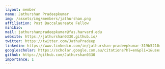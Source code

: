 ```yaml
---
layout: member
name: Jathurshan Pradeepkumar
img: /assets/img/members/jathurshan.png
affiliation: Post Baccalaureate Fellow
minibio: 
mail: jathurshanpradeepkumar@fas.harvard.edu
website: https://jathurshan0330.github.io/
twitter: https://twitter.com/JathuPradeep
linkedin: https://www.linkedin.com/in/jathurshan-pradeepkumar-319b52104
googlescholar: https://scholar.google.com.au/citations?hl=en&pli=1&user=muYswsUAAAAJ
github: https://github.com/Jathurshan0330
importance: 1
---
```


